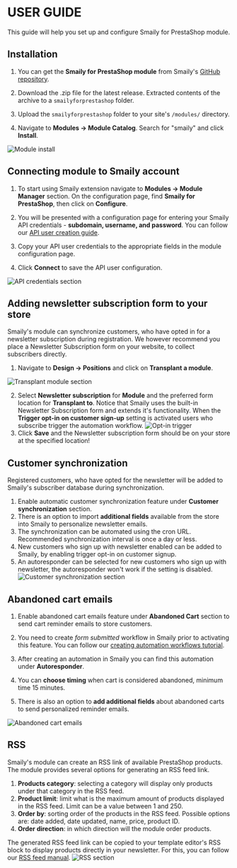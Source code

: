 # USER GUIDE

This guide will help you set up and configure Smaily for PrestaShop module.

## Installation

1. You can get the **Smaily for PrestaShop module** from Smaily's [GitHub repository](https://github.com/sendsmaily/smaily-prestashop-module/releases).

2. Download the .zip file for the latest release. Extracted contents of the archive to a `smailyforprestashop` folder.

3. Upload the `smailyforprestashop` folder to your site's `/modules/` directory.

4. Navigate to **Modules -> Module Catalog**. Search for "smaily" and click **Install**.

![Module install](assets/1_module_installation.png)

## Connecting module to Smaily account

1. To start using Smaily extension navigate to **Modules -> Module Manager** section. On the configuration page, find **Smaily for PrestaShop**, then click on **Configure**.

2. You will be presented with a configuration page for entering your Smaily API credentials - **subdomain, username, and password**.
   You can follow our [API user creation guide](https://smaily.com/help/api/general/create-api-user/).

3. Copy your API user credentials to the appropriate fields in the module configuration page.

4. Click **Connect** to save the API user configuration.

![API credentials section](assets/2_account_connection.png)

## Adding newsletter subscription form to your store

Smaily's module can synchronize customers, who have opted in for a newsletter subscription during registration.
We however recommend you place a Newsletter Subscription form on your website, to collect subscribers directly.

1. Navigate to **Design -> Positions** and click on **Transplant a module**.

![Transplant module section](assets/6_transplant_a_module.png)

2. Select **Newsletter subscription** for **Module** and the preferred form location for **Transplant to**. Notice that Smaily uses the built-in Newsletter Subscription form and extends it's functionality. When the **Trigger opt-in on customer sign-up** setting is activated users who subscribe trigger the automation workflow.
   ![Opt-in trigger](assets/7_opt_in_trigger.png)
3. Click **Save** and the Newsletter subscription form should be on your store at the specified location!

## Customer synchronization

Registered customers, who have opted for the newsletter will be added to Smaily's subscriber database during synchronization.

1. Enable automatic customer synchronization feature under **Customer synchronization** section.
2. There is an option to import **additional fields** available from the store into Smaily to personalize newsletter emails.
3. The synchronization can be automated using the cron URL. Recommended synchronization interval is once a day or less.
4. New customers who sign up with newsletter enabled can be added to Smaily, by enabling trigger opt-in on customer signup.
5. An autoresponder can be selected for new customers who sign up with newsletter, the autoresponder won't work if the setting is disabled.
   ![Customer synchronization section](assets/3_customer_sync.png)

## Abandoned cart emails

1. Enable abandoned cart emails feature under **Abandoned Cart** section to send cart reminder emails to store customers.

2. You need to create _form submitted_ workflow in Smaily prior to activating this feature. You can follow our [creating automation workflows tutorial](https://smaily.com/help/user-manual/automations/automation-workflows/).

3. After creating an automation in Smaily you can find this automation under **Autoresponder**.

4. You can **choose timing** when cart is considered abandoned, minimum time 15 minutes.

5. There is also an option to **add additional fields** about abandoned carts to send personalized reminder emails.

![Abandoned cart emails](assets/4_abandoned_cart.png)

## RSS

Smaily's module can create an RSS link of available PrestaShop products.
The module provides several options for generating an RSS feed link.

1. **Products category**: selecting a category will display only products under that category in the RSS feed.
2. **Product limit**: limit what is the maximum amount of products displayed in the RSS feed. Limit can be a value between 1 and 250.
3. **Order by**: sorting order of the products in the RSS feed. Possible options are: date added, date updated, name, price, product ID.
4. **Order direction**: in which direction will the module order products.

The generated RSS feed link can be copied to your template editor's RSS block to display products directly in your newsletter. For this, you can follow our [RSS feed manual](https://smaily.com/help/user-manual/templates/adding-rss-feed-to-template/).
![RSS section](assets/5_rss_feed.png)
